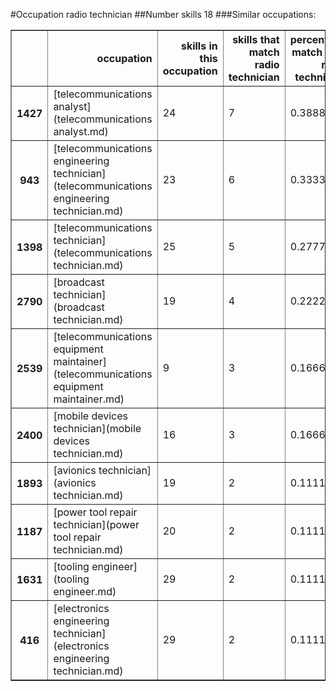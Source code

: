 #Occupation radio technician
##Number skills 18
###Similar occupations:
<table border="1" class="dataframe">
  <thead>
    <tr style="text-align: right;">
      <th></th>
      <th>occupation</th>
      <th>skills in this occupation</th>
      <th>skills that match radio technician</th>
      <th>percentage match with radio technician</th>
      <th>skills not in radio technician</th>
    </tr>
  </thead>
  <tbody>
    <tr>
      <th>1427</th>
      <td>[telecommunications analyst](telecommunications analyst.md)</td>
      <td>24</td>
      <td>7</td>
      <td>0.388889</td>
      <td>17</td>
    </tr>
    <tr>
      <th>943</th>
      <td>[telecommunications engineering technician](telecommunications engineering technician.md)</td>
      <td>23</td>
      <td>6</td>
      <td>0.333333</td>
      <td>17</td>
    </tr>
    <tr>
      <th>1398</th>
      <td>[telecommunications technician](telecommunications technician.md)</td>
      <td>25</td>
      <td>5</td>
      <td>0.277778</td>
      <td>20</td>
    </tr>
    <tr>
      <th>2790</th>
      <td>[broadcast technician](broadcast technician.md)</td>
      <td>19</td>
      <td>4</td>
      <td>0.222222</td>
      <td>15</td>
    </tr>
    <tr>
      <th>2539</th>
      <td>[telecommunications equipment maintainer](telecommunications equipment maintainer.md)</td>
      <td>9</td>
      <td>3</td>
      <td>0.166667</td>
      <td>6</td>
    </tr>
    <tr>
      <th>2400</th>
      <td>[mobile devices technician](mobile devices technician.md)</td>
      <td>16</td>
      <td>3</td>
      <td>0.166667</td>
      <td>13</td>
    </tr>
    <tr>
      <th>1893</th>
      <td>[avionics technician](avionics technician.md)</td>
      <td>19</td>
      <td>2</td>
      <td>0.111111</td>
      <td>17</td>
    </tr>
    <tr>
      <th>1187</th>
      <td>[power tool repair technician](power tool repair technician.md)</td>
      <td>20</td>
      <td>2</td>
      <td>0.111111</td>
      <td>18</td>
    </tr>
    <tr>
      <th>1631</th>
      <td>[tooling engineer](tooling engineer.md)</td>
      <td>29</td>
      <td>2</td>
      <td>0.111111</td>
      <td>27</td>
    </tr>
    <tr>
      <th>416</th>
      <td>[electronics engineering technician](electronics engineering technician.md)</td>
      <td>29</td>
      <td>2</td>
      <td>0.111111</td>
      <td>27</td>
    </tr>
  </tbody>
</table>
